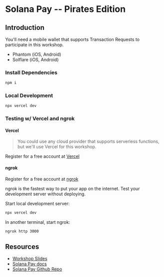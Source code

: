 # Solana Pay -- Pirates Edition

## Introduction

You'll need a mobile wallet that supports Transaction Requests to participate in this workshop.

- Phantom (iOS, Android)
- Solflare (iOS, Android)

### Install Dependencies

```bash
npm i
```

### Local Development

```bash
npx vercel dev
```

### Testing w/ Vercel and ngrok

#### Vercel

> You could use any cloud provider that supports serverless functions, but we'll use Vercel for this workshop.

Register for a free account at [Vercel](https://vercel.com/signup)

#### ngrok

Register for a free account at [ngrok](https://ngrok.com/)

ngrok is the fastest way to put your app on the internet. Test your development server without deploying.

Start local development server:

```bash
npx vercel dev
```

In another terminal, start ngrok:

```bash
ngrok http 3000
```

## Resources

- [Workshop Slides](https://docs.google.com/presentation/d/1VA5UeP0fhQLI7jy-dHbN-jZ79XqvrV-kEQhW7FLmdwM/edit?usp=sharing)
- [Solana Pay docs](https://docs.solanapay.com)
- [Solana Pay Github Repo](https://github.com/solana-labs/solana-pay)
